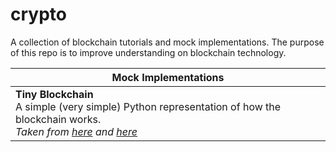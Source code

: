 # crypto

A collection of blockchain tutorials and mock implementations. The purpose of this repo is to improve understanding on blockchain technology.

|Mock Implementations|
|---|
|**Tiny Blockchain**<br>A simple (very simple) Python representation of how the blockchain works.<br>_Taken from [here](https://medium.com/crypto-currently/lets-build-the-tiniest-blockchain-e70965a248b) and [here](https://medium.com/crypto-currently/lets-make-the-tiniest-blockchain-bigger-ac360a328f4d)_|
